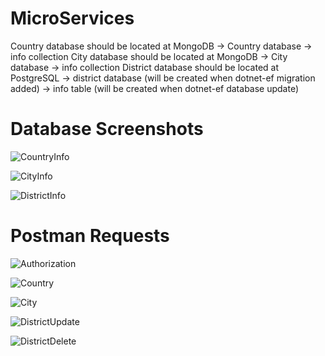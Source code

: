 # MicroServices

Country database should be located at MongoDB -> Country database -> info collection 
City database should be located at MongoDB -> City database -> info collection 
District database should be located at PostgreSQL -> district database (will be created when dotnet-ef migration added) -> info table (will be created when dotnet-ef database update)

# Database Screenshots

![CountryInfo](https://github.com/user-attachments/assets/89ce14e7-5c85-4dc9-be56-6a66b71512d4)

![CityInfo](https://github.com/user-attachments/assets/8fe3f0ba-9840-4a18-be88-f93a490dfcaa)

![DistrictInfo](https://github.com/user-attachments/assets/9dc2ade1-f8f5-484a-a0eb-25a61ca7c728)

# Postman Requests

![Authorization](https://github.com/user-attachments/assets/bda8886f-8e45-43b7-b92b-dd400403611b)

![Country](https://github.com/user-attachments/assets/1865b405-0547-442e-ad17-fdc3134e7abb)

![City](https://github.com/user-attachments/assets/0f2549b5-db05-4398-881b-685e988c17a3)

![DistrictUpdate](https://github.com/user-attachments/assets/d78775cc-6da4-4190-886d-3d61054b82c0)

![DistrictDelete](https://github.com/user-attachments/assets/062aca68-09c0-4792-bb78-b6d0890d3f75)
